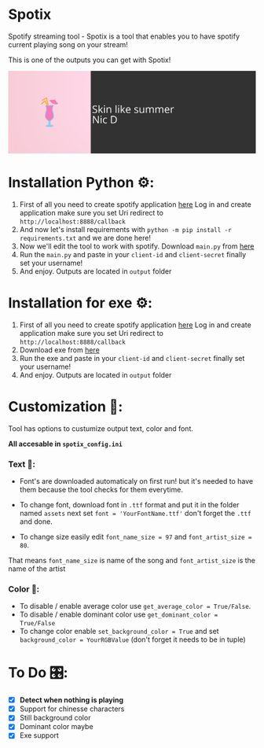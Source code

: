 # Spotix
Spotify streaming tool - Spotix is a tool that enables you to have spotify current playing song on your stream!

This is one of the outputs you can get with Spotix!

![This is output](https://github.com/wrexik/Spotix/blob/main/output/output.jpeg)

# Installation Python ⚙:
1. First of all you need to create spotify application [here](https://developer.spotify.com/dashboard/applications)
  Log in and create application make sure you set Uri redirect to `http://localhost:8888/callback`
2. And now let's install requirements with `python -m pip install -r requirements.txt` and we are done here!
3. Now we'll edit the tool to work with spotify. Download `main.py` from [here](https://github.com/wrexik/Spotix/releases)
4. Run the `main.py` and paste in your `client-id` and `client-secret` finally set your username!
5. And enjoy. Outputs are located in `output` folder

# Installation for exe ⚙:
1. First of all you need to create spotify application [here](https://developer.spotify.com/dashboard/applications) Log in and create application make sure you set Uri redirect to `http://localhost:8888/callback`
3. Download exe from [here](https://github.com/wrexik/Spotix/releases)
4. Run the exe and paste in your `client-id` and `client-secret` finally set your username!
5. And enjoy. Outputs are located in `output` folder


# Customization 🔧:
Tool has options to custumize output text, color and font.

**All accesable in `spotix_config.ini`**

### Text 📃:
- Font's are downloaded automaticaly on first run! but it's needed to have them because the tool checks for them everytime.
- To change font, download font in `.ttf` format and put it in the folder named `assets` next set `font = 'YourFontName.ttf'` don't forget the `.ttf` and done.

- To change size easily edit `font_name_size = 97` and `font_artist_size = 80`.

That means `font_name_size` is name of the song
and `font_artist_size` is the name of the artist

### Color 🎨:
- To disable / enable average color use `get_average_color = True/False`.
- To disable / enable dominant color use `get_dominant_color = True/False`
- To change color enable `set_background_color = True` and set `background_color = YourRGBValue` (don't forget it needs to be in tuple)

# To Do 🎛:
- [x] **Detect when nothing is playing**
- [x] Support for chinesse characters
- [x] Still background color
- [x] Dominant color maybe
- [x] Exe support 
